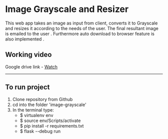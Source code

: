 # Image Grayscale and Resizer
This web app takes an image as input from client, converts it to Grayscale and resizes it according to the needs of the user.
The final resultant image is emailed to the user . Furthermore auto download to browser feature is also implemented .

## Working video
Google drive link - [Watch](https://drive.google.com/file/d/1ADmNtMBo7_qnyCqKNmaVb0CsDlohzi34/view?usp=sharing "video link")

***

## To run project
1. Clone repository from Github
2. cd into the folder 'image-grayscale'
3. In the terminal type:
    * $ virtualenv env
    * $ source env/Scripts/activate
    * $ pip install -r requirements.txt
    * $ flask --debug run

